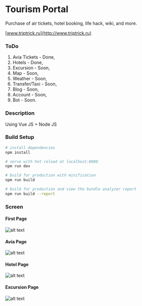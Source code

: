 # Tourism Portal
Purchase of air tickets, hotel booking, life hack, wiki, and more.


[www.triptrick.ru](http://www.triptrick.ru)

### ToDo

1. Avia Tickets - Done,
2. Hotels - Done,
3. Excursion - Soon,
4. Map - Soon,
5. Weather - Soon,
6. Transfer/Taxi - Soon,
7. Blog - Soon,
8. Account - Soon,
9. Bot - Soon.


### Description

Using Vue JS + Node JS



### Build Setup

``` bash
# install dependencies
npm install

# serve with hot reload at localhost:8080
npm run dev

# build for production with minification
npm run build

# build for production and view the bundle analyzer report
npm run build --report
```

### Screen

#### First Page
![alt text](https://dl.dropboxusercontent.com/s/3r2fxgnels4odbh/Screenshot_2.png?dl=0)
#### Avia Page
![alt text](https://dl.dropboxusercontent.com/s/deukf50mt9fsmj1/Screenshot_7.png?dl=0)
#### Hotel Page
![alt text](https://dl.dropboxusercontent.com/s/e3m8l3a6bwun5ub/Screenshot_8.png?dl=0)
#### Excursion Page
![alt text](https://dl.dropboxusercontent.com/s/vdv3kreei9i1r2j/Screenshot_9.png?dl=0)
